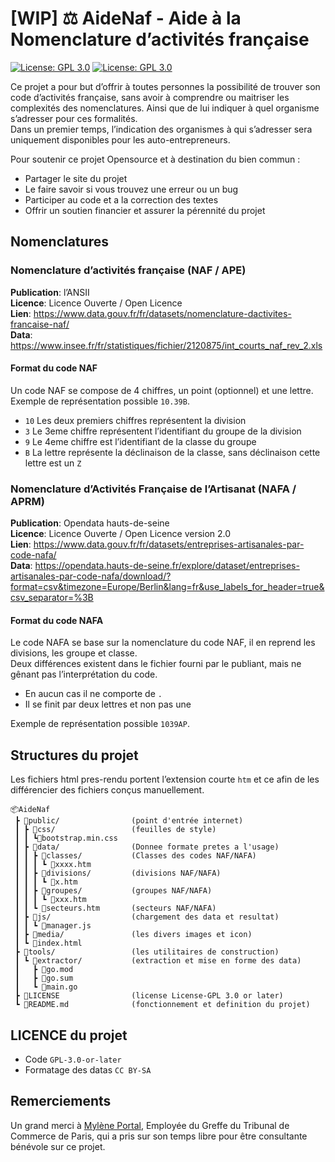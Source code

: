 #  [WIP] ⚖️ AideNaf - Aide à la Nomenclature d’activités française

[![License: GPL 3.0](https://img.shields.io/badge/Pull_request-Open-green.svg?style=flat-square)](https://www.gnu.org/licenses/gpl-3.0.html)
[![License: GPL 3.0](https://img.shields.io/badge/License-GPL_3.0_or_later-blue.svg?style=flat-square)](https://www.gnu.org/licenses/gpl-3.0.html)

Ce projet a pour but d’offrir à toutes personnes la possibilité de trouver son code d’activités française, sans avoir à comprendre ou maitriser les complexités des nomenclatures. Ainsi que de lui indiquer à quel organisme s’adresser pour ces formalités.    
Dans un premier temps, l’indication des organismes à qui s’adresser sera uniquement disponibles pour les auto-entrepreneurs.    

Pour soutenir ce projet Opensource et à destination du bien commun :
- Partager le site du projet
- Le faire savoir si vous trouvez une erreur ou un bug
- Participer au code et a la correction des textes
- Offrir un soutien financier et assurer la pérennité du projet

## Nomenclatures 
### Nomenclature d’activités française (NAF / APE) 
**Publication**: l’ANSII     
**Licence**: Licence Ouverte / Open Licence     
**Lien**: https://www.data.gouv.fr/fr/datasets/nomenclature-dactivites-francaise-naf/   
**Data**: https://www.insee.fr/fr/statistiques/fichier/2120875/int_courts_naf_rev_2.xls    

#### Format du code NAF
Un code NAF se compose de 4 chiffres, un point (optionnel) et une lettre.  
Exemple de représentation possible `10.39B`.    
- `10` Les deux premiers chiffres représentent la division
- `3`  Le 3eme chiffre représentent l’identifiant du groupe de la division
- `9`  Le 4eme chiffre est l’identifiant de la classe du groupe
- `B`  La lettre représente la déclinaison de la classe, sans déclinaison cette lettre est un `Z`

### Nomenclature d’Activités Française de l’Artisanat (NAFA / APRM)
**Publication**: Opendata hauts-de-seine     
**Licence**: Licence Ouverte / Open Licence version 2.0     
**Lien**: https://www.data.gouv.fr/fr/datasets/entreprises-artisanales-par-code-nafa/       
**Data**: https://opendata.hauts-de-seine.fr/explore/dataset/entreprises-artisanales-par-code-nafa/download/?format=csv&timezone=Europe/Berlin&lang=fr&use_labels_for_header=true&csv_separator=%3B       

#### Format du code NAFA
Le code NAFA se base sur la nomenclature du code NAF, il en reprend les divisions, les groupe et classe.    
Deux différences existent dans le fichier fourni par le publiant, mais ne gênant pas l’interprétation du code.
- En aucun cas il ne comporte de `.`
- Il se finit par deux lettres et non pas une

Exemple de représentation possible `1039AP`.    

## Structures du projet
Les fichiers html pres-rendu portent l’extension courte `htm` 
et ce afin de les différencier des fichiers conçus manuellement.
```
📦AideNaf
 ┣ 📂public/                (point d'entrée internet)
 ┃ ┣ 📂css/                 (feuilles de style)
 ┃ ┃ ┗📄bootstrap.min.css
 ┃ ┣ 📂data/                (Donnee formate pretes a l'usage)
 ┃ ┃ ┣ 📂classes/           (Classes des codes NAF/NAFA)
 ┃ ┃ ┃ ┗ 📄xxxx.htm
 ┃ ┃ ┣ 📂divisions/         (divisions NAF/NAFA)
 ┃ ┃ ┃ ┗ 📄x.htm
 ┃ ┃ ┣ 📂groupes/           (groupes NAF/NAFA)
 ┃ ┃ ┃ ┗ 📄xxx.htm
 ┃ ┃ ┗ 📄secteurs.htm       (secteurs NAF/NAFA)
 ┃ ┣ 📂js/                  (chargement des data et resultat)
 ┃ ┃ ┗ 📄manager.js
 ┃ ┣ 📂media/               (les divers images et icon)
 ┃ ┗ 📄index.html
 ┣ 📂tools/                 (les utilitaires de construction)
 ┃ ┗ 📂extractor/           (extraction et mise en forme des data)
 ┃   ┣ 📄go.mod
 ┃   ┣ 📄go.sum
 ┃   ┗ 📄main.go
 ┣ 📄LICENSE                (license License-GPL 3.0 or later)
 ┗ 📄README.md              (fonctionnement et definition du projet)
```

## LICENCE du projet
- Code `GPL-3.0-or-later`
- Formatage des datas `CC BY-SA`

## Remerciements
Un grand merci à [Mylène Portal](https://www.linkedin.com/in/mylene-p-906113196/), Employée du  Greffe du Tribunal de Commerce de Paris, qui a pris sur son temps libre pour être consultante bénévole sur ce projet.